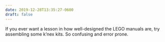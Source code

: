 ```yaml
---
date: 2019-12-28T13:35:27-0600
draft: false
---
```


If you ever want a lesson in how well-designed the LEGO manuals are, try assembling some k’nex kits. So confusing and error prone.

